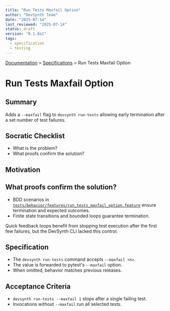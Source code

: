 ```yaml
---
title: "Run Tests Maxfail Option"
author: "DevSynth Team"
date: "2025-07-14"
last_reviewed: "2025-07-14"
status: draft
version: "0.1.0a1"
tags:
  - specification
  - testing
---
```

<div class="breadcrumbs">
<a href="../index.md">Documentation</a> &gt; <a href="index.md">Specifications</a> &gt; Run Tests Maxfail Option
</div>

# Run Tests Maxfail Option

## Summary
Adds a `--maxfail` flag to `devsynth run-tests` allowing early termination after a set number of test failures.

## Socratic Checklist
- What is the problem?
- What proofs confirm the solution?

## Motivation

## What proofs confirm the solution?
- BDD scenarios in [`tests/behavior/features/run_tests_maxfail_option.feature`](../../tests/behavior/features/run_tests_maxfail_option.feature) ensure termination and expected outcomes.
- Finite state transitions and bounded loops guarantee termination.

Quick feedback loops benefit from stopping test execution after the first few failures, but the DevSynth CLI lacked this control.

## Specification
- The `devsynth run-tests` command accepts `--maxfail <n>`.
- The value is forwarded to pytest's `--maxfail` option.
- When omitted, behavior matches previous releases.

## Acceptance Criteria
- `devsynth run-tests --maxfail 1` stops after a single failing test.
- Invocations without `--maxfail` run all selected tests.

